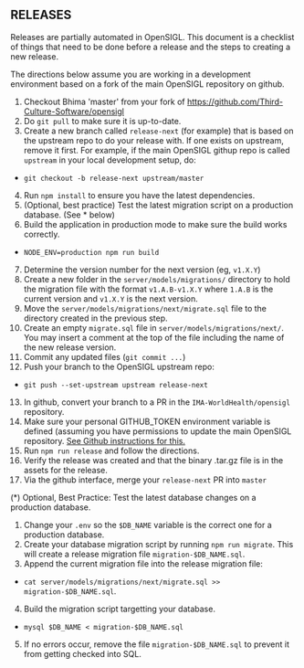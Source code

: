 RELEASES
--------

Releases are partially automated in OpenSIGL.  This document is a checklist of things that need to be done before a release and the steps to creating a new release.

The directions below assume you are working in a development environment based on a fork of the main OpenSIGL repository on github.

1. Checkout Bhima 'master' from your fork of https://github.com/Third-Culture-Software/opensigl
2. Do `git pull` to make sure it is up-to-date.
3. Create a new branch called `release-next` (for example) that is based on the upstream repo to do your release with.  If one exists on upstream, remove it first.  For example, if the main OpenSIGL githup repo is called `upstream` in your local development setup, do:
  - `git checkout -b release-next upstream/master`
4. Run `npm install` to ensure you have the latest dependencies.
5. (Optional, best practice) Test the latest migration script on a production database. (See * below)
6. Build the application in production mode to make sure the build works correctly.
  - `NODE_ENV=production npm run build`
7. Determine the version number for the next version (eg, `v1.X.Y`)
8. Create a new folder in the `server/models/migrations/` directory to hold the migration file with the format `v1.A.B-v1.X.Y` where `1.A.B` is the current version and `v1.X.Y` is the next version.
9. Move the `server/models/migrations/next/migrate.sql` file to the directory created in the previous step.
10. Create an empty `migrate.sql` file in `server/models/migrations/next/`.  You may insert a comment at the top of the file including the name of the new release version.
11. Commit any updated files (`git commit ...`)
12. Push your branch to the OpenSIGL upstream repo:
  - `git push --set-upstream upstream release-next`
13. In github, convert your branch to a PR in the `IMA-WorldHealth/opensigl` repository.
14. Make sure your personal GITHUB_TOKEN environment variable is defined
    (assuming you have permissions to update the main OpenSIGL repository.  [See Github instructions for this.](https://docs.github.com/en/authentication/keeping-your-account-and-data-secure/managing-your-personal-access-tokens)
15. Run `npm run release` and follow the directions.
16. Verify the release was created and that the binary <version>.tar.gz file
    is in the assets for the release.
17. Via the github interface, merge your `release-next` PR into `master`

(*) Optional, Best Practice: Test the latest database changes on a production database.

1. Change your `.env` so the `$DB_NAME` variable is the correct one for a production database.
2. Create your database migration script by running `npm run migrate`.  This will create a release migration file `migration-$DB_NAME.sql`.
3. Append the current migration file into the release migration file:
 - `cat server/models/migrations/next/migrate.sql >> migration-$DB_NAME.sql`.
4. Build the migration script targetting your database.
 - `mysql $DB_NAME < migration-$DB_NAME.sql`
5. If no errors occur, remove the file `migration-$DB_NAME.sql` to prevent it from getting checked into SQL.
